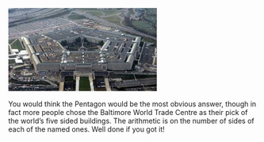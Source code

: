 ![](image-1.jpeg)

You would think the Pentagon would be the most obvious answer, though in fact more people chose the Baltimore World Trade Centre as their pick of the world’s five sided buildings. The arithmetic is on the number of sides of each of the named ones. Well done if you got it!
